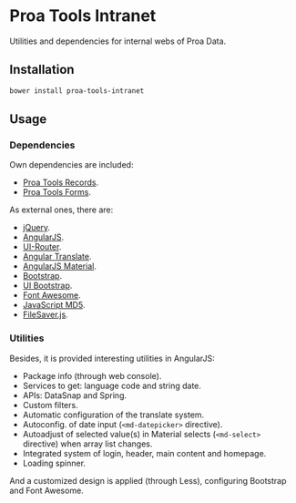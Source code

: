 # Proa Tools Intranet

Utilities and dependencies for internal webs of Proa Data.

## Installation

```bash
bower install proa-tools-intranet
```

## Usage

### Dependencies

Own dependencies are included:

  - [Proa Tools Records](https://github.com/proa-data/proa-tools-records).
  - [Proa Tools Forms](https://github.com/proa-data/proa-tools-forms).

As external ones, there are:

  - [jQuery](http://jquery.com).
  - [AngularJS](https://angularjs.org).
  - [UI-Router](https://ui-router.github.io).
  - [Angular Translate](https://angular-translate.github.io).
  - [AngularJS Material](https://material.angularjs.org).
  - [Bootstrap](https://getbootstrap.com).
  - [UI Bootstrap](https://angular-ui.github.io/bootstrap/).
  - [Font Awesome](https://fontawesome.com).
  - [JavaScript MD5](https://blueimp.github.io/JavaScript-MD5/).
  - [FileSaver.js](https://eligrey.com/blog/saving-generated-files-on-the-client-side/).

### Utilities

Besides, it is provided interesting utilities in AngularJS:

  - Package info (through web console).
  - Services to get: language code and string date.
  - APIs: DataSnap and Spring.
  - Custom filters.
  - Automatic configuration of the translate system.
  - Autoconfig. of date input (`<md-datepicker>` directive).
  - Autoadjust of selected value(s) in Material selects (`<md-select>` directive) when array list changes.
  - Integrated system of login, header, main content and homepage.
  - Loading spinner.

And a customized design is applied (through Less), configuring Bootstrap and Font Awesome.
